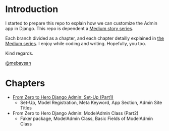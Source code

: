 # Introduction

I started to prepare this repo to explain how we can customize the Admin app in Django. This repo is dependent a [Medium story series](https://mebaysan.medium.com/).

Each branch divided as a chapter, and each chapter detailly explained in [the Medium series](https://mebaysan.medium.com/). I enjoy while coding and writing. Hopefully, you too.

Kind regards.

[@mebaysan](https://github.com/mebaysan)

# Chapters
- [From Zero to Hero Django Admin: Set-Up (Part1)](https://medium.com/nerd-for-tech/from-zero-to-hero-django-admin-set-up-part1-253cd3a5a723)
  - Set-Up, Model Registration, Meta Keyword, App Section, Admin Site Titles
- From Zero to Hero Django Admin: ModelAdmin Class (Part2)
  - Faker package, ModelAdmin Class, Basic Fields of ModelAdmin Class